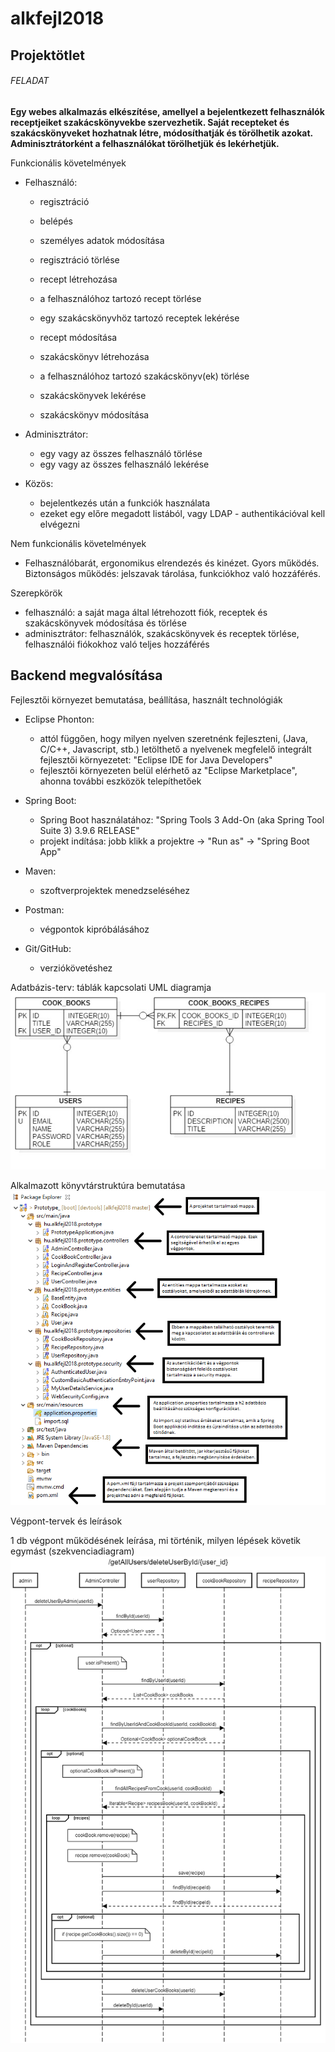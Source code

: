 # alkfejl2018
## Projektötlet

###### FELADAT
**Egy webes alkalmazás elkészítése, amellyel a bejelentkezett felhasználók receptjeiket szakácskönyvekbe szervezhetik. Saját recepteket és szakácskönyveket hozhatnak létre, módosíthatják és törölhetik azokat. Adminisztrátorként a felhasználókat törölhetjük és lekérhetjük.**

Funkcionális követelmények

* Felhasználó: 
	* regisztráció
	* belépés
	* személyes adatok módosítása
	* regisztráció törlése

	* recept létrehozása
	* a felhasználóhoz tartozó recept törlése
	* egy szakácskönyvhöz tartozó receptek lekérése
	* recept módosítása
				
	* szakácskönyv létrehozása
	* a felhasználóhoz tartozó szakácskönyv(ek) törlése
	* szakácskönyvek lekérése
	* szakácskönyv módosítása

* Adminisztrátor: 
	* egy vagy az összes felhasználó törlése		
	* egy vagy az összes felhasználó lekérése
				
* Közös: 
	* bejelentkezés után a funkciók használata 
	* ezeket egy előre megadott listából, vagy LDAP - authentikációval kell elvégezni

Nem funkcionális követelmények

* Felhasználóbarát, ergonomikus elrendezés és kinézet. Gyors működés. Biztonságos működés: jelszavak tárolása, funkciókhoz való hozzáférés.

Szerepkörök

* felhasználó: a saját maga által létrehozott fiók, receptek és szakácskönyvek módosítása és törlése
* adminisztrátor: felhasználók, szakácskönyvek és receptek törlése, felhasználói fiókokhoz való teljes hozzáférés

## Backend megvalósítása

Fejlesztői környezet bemutatása, beállítása, használt technológiák

* Eclipse Phonton:
	* attól függően, hogy milyen nyelven szeretnénk fejleszteni, (Java, C/C++, Javascript, stb.)
	letölthető a nyelvenek megfelelő integrált fejlesztői környezetet: "Eclipse IDE for Java Developers" 
	* fejlesztői környezeten belül elérhető az "Eclipse Marketplace", ahonna további eszközök telepíthetőek
		
* Spring Boot:
	* Spring Boot használatához: "Spring Tools 3 Add-On (aka Spring Tool Suite 3) 3.9.6 RELEASE"
	* projekt indítása: jobb klikk a projektre -> "Run as" -> "Spring Boot App"
		
* Maven:
	* szoftverprojektek menedzseléséhez
	
* Postman:						
	* végpontok kipróbálásához
							
* Git/GitHub:
	* verziókövetéshez

Adatbázis-terv: táblák kapcsolati UML diagramja
![Screenshot](db.jpg)

Alkalmazott könyvtárstruktúra bemutatása
![Screenshot](folders.bmp)

Végpont-tervek és leírások

1 db végpont működésének leírása, mi történik, milyen lépések követik egymást (szekvenciadiagram)
![Screenshot](endpoint.png)
